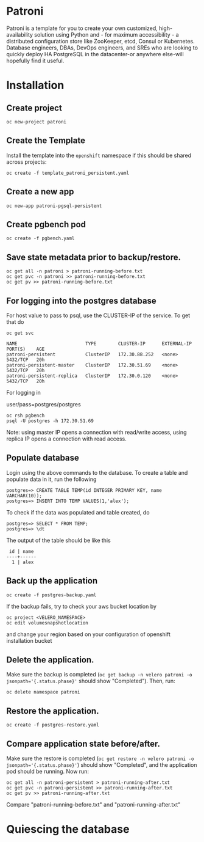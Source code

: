 # Patroni
Patroni is a template for you to create your own customized, high-availability solution using Python and - for maximum accessibility - a distributed configuration store like ZooKeeper, etcd, Consul or Kubernetes. Database engineers, DBAs, DevOps engineers, and SREs who are looking to quickly deploy HA PostgreSQL in the datacenter-or anywhere else-will hopefully find it useful.

# Installation
## Create project

```
oc new-project patroni
```

## Create the Template
Install the template into the `openshift` namespace if this should be shared across projects: 

```
oc create -f template_patroni_persistent.yaml
```
## Create a new app

```
oc new-app patroni-pgsql-persistent 
```
## Create pgbench pod
```
oc create -f pgbench.yaml
```
## Save state metadata prior to backup/restore.
```
oc get all -n patroni > patroni-running-before.txt
oc get pvc -n patroni >> patroni-running-before.txt
oc get pv >> patroni-running-before.txt
```
## For logging into the postgres database
For host value to pass to psql, use the CLUSTER-IP of the service. To get that do

```
oc get svc

NAME                         TYPE        CLUSTER-IP      EXTERNAL-IP   PORT(S)    AGE
patroni-persistent           ClusterIP   172.30.88.252   <none>        5432/TCP   20h
patroni-persistent-master    ClusterIP   172.30.51.69    <none>        5432/TCP   20h
patroni-persistent-replica   ClusterIP   172.30.0.120    <none>        5432/TCP   20h

```
For logging in

user/pass=postgres/postgres
```
oc rsh pgbench
psql -U postgres -h 172.30.51.69
```
Note: using master IP opens a connection with read/write access, using replica IP opens a connection with read access.

## Populate database
Login using the above commands to the database.
To create a table and populate data in it, run the following
```
postgres=> CREATE TABLE TEMP(id INTEGER PRIMARY KEY, name VARCHAR(10));
postgres=> INSERT INTO TEMP VALUES(1,'alex');
```
To check if the data was populated and table created, do
```
postgres=> SELECT * FROM TEMP;
postgres=> \dt
```
The output of the table should be like this
```
 id | name 
----+------
  1 | alex

```
## Back up the application
```
oc create -f postgres-backup.yaml 
```
If the backup fails, try to check your aws bucket location by
```
oc project <VELERO_NAMESPACE>
oc edit volumesnapshotlocation
```
and change your region based on your configuration of openshift installation bucket

## Delete the application.
Make sure the backup is completed (`oc get backup -n velero patroni -o jsonpath='{.status.phase}'`
should show "Completed"). Then, run:
```
oc delete namespace patroni
```

## Restore the application.
```
oc create -f postgres-restore.yaml 
```

## Compare application state before/after.
Make sure the restore is completed (`oc get restore -n velero patroni -o jsonpath='{.status.phase}'`)
should show "Completed", and the application pod should be
running. Now run:
```
oc get all -n patroni-persistent > patroni-running-after.txt
oc get pvc -n patroni-persistent >> patroni-running-after.txt
oc get pv >> patroni-running-after.txt

```
Compare "patroni-running-before.txt" and "patroni-running-after.txt"


# Quiescing the database

